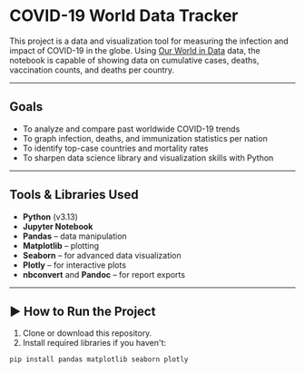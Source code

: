 # COVID-19 World Data Tracker

This project is a data and visualization tool for measuring the infection and impact of COVID-19 in the globe. Using [Our World in Data](https://ourworldindata.org/coronavirus) data, the notebook is capable of showing data on cumulative cases, deaths, vaccination counts, and deaths per country. 

---

## Goals

- To analyze and compare past worldwide COVID-19 trends
- To graph infection, deaths, and immunization statistics per nation
- To identify top-case countries and mortality rates
- To sharpen data science library and visualization skills with Python

---

## Tools & Libraries Used

- **Python** (v3.13)
- **Jupyter Notebook**
- **Pandas** – data manipulation
- **Matplotlib** – plotting
- **Seaborn** – for advanced data visualization
- **Plotly** – for interactive plots
- **nbconvert** and **Pandoc** – for report exports

---

## ▶️ How to Run the Project

1. Clone or download this repository.
2. Install required libraries if you haven't:

```bash
pip install pandas matplotlib seaborn plotly
```
